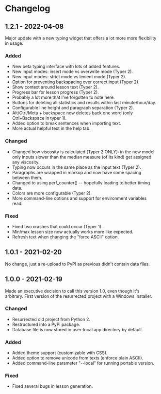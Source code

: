 # Changelog

## 1.2.1 - 2022-04-08

Major update with a new typing widget that offers a lot more more flexibility in
usage.

### Added
- New beta typing interface with lots of added features.
- New input modes: insert mode vs overwrite mode (Typer 2).
- New input modes: strict mode vs lenient mode (Typer 2).
- Option for preventing backspacing over correct input (Typer 2).
- Show context around lesson text (Typer 2).
- Progress bar for lesson progress (Typer 2).
- Probably a lot more that I've forgotten to note here.
- Buttons for deleting all statistics and results within last minute/hour/day.
- Configurable line height and paragraph separation (Typer 2).
- Alt/Ctrl/Meta + backspace now deletes back one word (only Ctrl+Backspace in
  typer 1).
- Added option to break sentences when importing text.
- More actual helpful text in the help tab.

### Changed
- Changed how viscosity is calculated (Typer 2 ONLY): in the new model only
  inputs slower than the median measure (of its kind) get assigned any
  viscosity.
- Typing now occurs in the same place as the input text (Typer 2).
- Paragraphs are wrapped in markup and now have some spacing between them.
- Changed to using perf_counter() -- hopefully leading to better timing data.
- Colors are more configurable (Typer 2).
- More command-line options and support for environment variables read.

### Fixed
- Fixed two crashes that could occur (Typer 1).
- Min/max lesson size now actually works more like expected.
- Refresh text when changing the "force ASCII" option.

## 1.0.1 - 2021-02-20

No change, just a re-upload to PyPI as previous didn't contain data
files.

## 1.0.0 - 2021-02-19

Made an executive decision to call this version 1.0, even though it's
arbitrary. First version of the resurrected project with a Windows
installer.

### Changed
- Resurrected old project from Python 2.
- Restructured into a PyPi package.
- Database file is now stored in user-local app directory by default.

### Added
- Added theme support (customizable with CSS).
- Added option to remove unicode from texts (enforce plain ASCII).
- Added command-line parameter "--local" for running portable version.

### Fixed
- Fixed several bugs in lesson generation.
